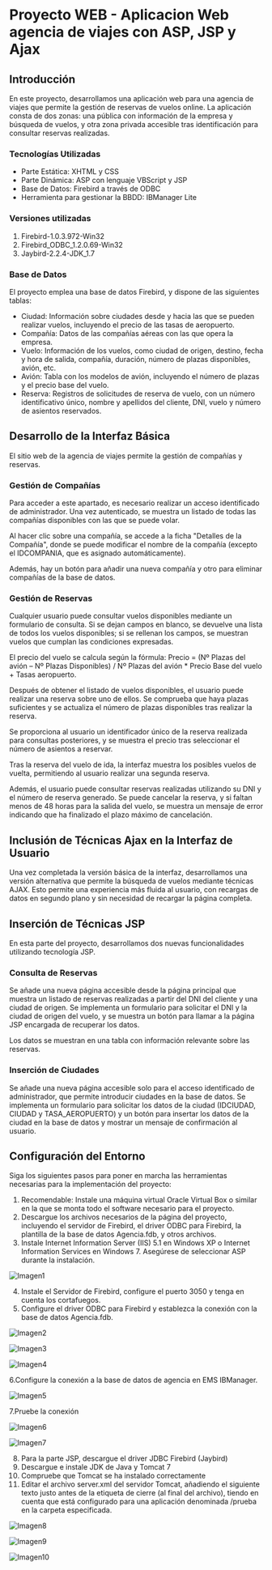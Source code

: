 # Proyecto WEB - Aplicacion Web agencia de viajes con ASP, JSP y Ajax
## Introducción
En este proyecto, desarrollamos una aplicación web para una agencia de viajes que permite la gestión de reservas de vuelos online. La aplicación consta de dos zonas: una pública con información de la empresa y búsqueda de vuelos, y otra zona privada accesible tras identificación para consultar reservas realizadas.

### Tecnologías Utilizadas
+ Parte Estática: XHTML y CSS
+ Parte Dinámica: ASP con lenguaje VBScript y JSP
+ Base de Datos: Firebird a través de ODBC
+ Herramienta para gestionar la BBDD: IBManager Lite

### Versiones utilizadas
1. Firebird-1.0.3.972-Win32
2. Firebird_ODBC_1.2.0.69-Win32
3. Jaybird-2.2.4-JDK_1.7

### Base de Datos
El proyecto emplea una base de datos Firebird, y dispone de las siguientes tablas:

+ Ciudad: Información sobre ciudades desde y hacia las que se pueden realizar vuelos, incluyendo el precio de las tasas de aeropuerto.
+ Compañía: Datos de las compañías aéreas con las que opera la empresa.
+ Vuelo: Información de los vuelos, como ciudad de origen, destino, fecha y hora de salida, compañía, duración, número de plazas disponibles, avión, etc.
+ Avión: Tabla con los modelos de avión, incluyendo el número de plazas y el precio base del vuelo.
+ Reserva: Registros de solicitudes de reserva de vuelo, con un número identificativo único, nombre y apellidos del cliente, DNI, vuelo y número de asientos reservados.


## Desarrollo de la Interfaz Básica
El sitio web de la agencia de viajes permite la gestión de compañías y reservas.

### Gestión de Compañías
Para acceder a este apartado, es necesario realizar un acceso identificado de administrador. Una vez autenticado, se muestra un listado de todas las compañías disponibles con las que se puede volar.

Al hacer clic sobre una compañía, se accede a la ficha "Detalles de la Compañía", donde se puede modificar el nombre de la compañía (excepto el IDCOMPANIA, que es asignado automáticamente).

Además, hay un botón para añadir una nueva compañía y otro para eliminar compañías de la base de datos.

### Gestión de Reservas
Cualquier usuario puede consultar vuelos disponibles mediante un formulario de consulta. Si se dejan campos en blanco, se devuelve una lista de todos los vuelos disponibles; si se rellenan los campos, se muestran vuelos que cumplan las condiciones expresadas.

El precio del vuelo se calcula según la fórmula: Precio = (Nº Plazas del avión – Nº Plazas Disponibles) / Nº Plazas del avión * Precio Base del vuelo + Tasas aeropuerto.

Después de obtener el listado de vuelos disponibles, el usuario puede realizar una reserva sobre uno de ellos. Se comprueba que haya plazas suficientes y se actualiza el número de plazas disponibles tras realizar la reserva.

Se proporciona al usuario un identificador único de la reserva realizada para consultas posteriores, y se muestra el precio tras seleccionar el número de asientos a reservar.

Tras la reserva del vuelo de ida, la interfaz muestra los posibles vuelos de vuelta, permitiendo al usuario realizar una segunda reserva.

Además, el usuario puede consultar reservas realizadas utilizando su DNI y el número de reserva generado. Se puede cancelar la reserva, y si faltan menos de 48 horas para la salida del vuelo, se muestra un mensaje de error indicando que ha finalizado el plazo máximo de cancelación.

## Inclusión de Técnicas Ajax en la Interfaz de Usuario
Una vez completada la versión básica de la interfaz, desarrollamos una versión alternativa que permite la búsqueda de vuelos mediante técnicas AJAX. Esto permite una experiencia más fluida al usuario, con recargas de datos en segundo plano y sin necesidad de recargar la página completa.

## Inserción de Técnicas JSP
En esta parte del proyecto, desarrollamos dos nuevas funcionalidades utilizando tecnología JSP.

### Consulta de Reservas
Se añade una nueva página accesible desde la página principal que muestra un listado de reservas realizadas a partir del DNI del cliente y una ciudad de origen. Se implementa un formulario para solicitar el DNI y la ciudad de origen del vuelo, y se muestra un botón para llamar a la página JSP encargada de recuperar los datos.

Los datos se muestran en una tabla con información relevante sobre las reservas.

### Inserción de Ciudades
Se añade una nueva página accesible solo para el acceso identificado de administrador, que permite introducir ciudades en la base de datos. Se implementa un formulario para solicitar los datos de la ciudad (IDCIUDAD, CIUDAD y TASA_AEROPUERTO) y un botón para insertar los datos de la ciudad en la base de datos y mostrar un mensaje de confirmación al usuario.

## Configuración del Entorno
Siga los siguientes pasos para poner en marcha las herramientas necesarias para la implementación del proyecto:

1. Recomendable: Instale una máquina virtual Oracle Virtual Box o similar en la que se monta todo el software necesario para el proyecto.
2. Descargue los archivos necesarios de la página del proyecto, incluyendo el servidor de Firebird, el driver ODBC para Firebird, la plantilla de la base de datos Agencia.fdb, y otros archivos.
3. Instale Internet Information Server (IIS) 5.1 en Windows XP o Internet Information Services en Windows 7. Asegúrese de seleccionar ASP durante la instalación.
   
![Imagen1](https://github.com/Mohamed97Mohamed/WEB-agencia-viajes-asp-jsp-ajax/assets/119499277/d3cb30f4-e832-405e-8cf2-1a164ba5cdb3)

4. Instale el Servidor de Firebird, configure el puerto 3050 y tenga en cuenta los cortafuegos.
5. Configure el driver ODBC para Firebird y establezca la conexión con la base de datos Agencia.fdb.

![Imagen2](https://github.com/Mohamed97Mohamed/WEB-agencia-viajes-asp-jsp-ajax/assets/119499277/a325dc58-8052-4073-9212-4d5ff7c30f67)

![Imagen3](https://github.com/Mohamed97Mohamed/WEB-agencia-viajes-asp-jsp-ajax/assets/119499277/58201fe4-ba89-4b0e-a1ab-044dc35f1622)

![Imagen4](https://github.com/Mohamed97Mohamed/WEB-agencia-viajes-asp-jsp-ajax/assets/119499277/fb115f15-d59d-481c-b278-b091ab5368b0)

6.Configure la conexión a la base de datos de agencia en EMS IBManager.

![Imagen5](https://github.com/Mohamed97Mohamed/WEB-agencia-viajes-asp-jsp-ajax/assets/119499277/8c63aaa6-0960-4485-84ba-1ea687eb3d2c)

7.Pruebe la conexión

![Imagen6](https://github.com/Mohamed97Mohamed/WEB-agencia-viajes-asp-jsp-ajax/assets/119499277/fb7524e7-f763-446e-a7be-14185a201fb8)

![Imagen7](https://github.com/Mohamed97Mohamed/WEB-agencia-viajes-asp-jsp-ajax/assets/119499277/120d7ded-1a31-4554-a74b-725d1c6d8214)

8. Para la parte JSP, descargue el driver JDBC Firebird (Jaybird) 
9. Descargue e instale JDK de Java y Tomcat 7
10. Compruebe que Tomcat se ha instalado correctamente
11. Editar el archivo server.xml del servidor Tomcat, añadiendo el siguiente texto justo antes de la etiqueta de cierre </Host> (al final
del archivo), tiendo en cuenta que está configurado para una aplicación denominada /prueba en la carpeta especificada.

![Imagen8](https://github.com/Mohamed97Mohamed/WEB-agencia-viajes-asp-jsp-ajax/assets/119499277/6c1a59cd-d82b-462e-83de-37c3c4dc9588)

![Imagen9](https://github.com/Mohamed97Mohamed/WEB-agencia-viajes-asp-jsp-ajax/assets/119499277/4ce9dee6-7ec2-4d9f-8927-efa54c55d02e)

![Imagen10](https://github.com/Mohamed97Mohamed/WEB-agencia-viajes-asp-jsp-ajax/assets/119499277/7f917180-5497-4b82-9186-92d9c30e9787)

























   
